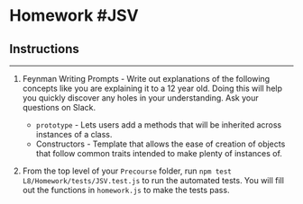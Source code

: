# Homework #JSV

## Instructions
---
1. Feynman Writing Prompts - Write out explanations of the following concepts like you are explaining it to a 12 year old.  Doing this will help you quickly discover any holes in your understanding.  Ask your questions on Slack.
		
	* `prototype` - Lets users add a methods that will be inherited across instances of a class.
	* Constructors - Template that allows the ease of creation of objects that follow common traits intended to make plenty of instances of.

2. From the top level of your `Precourse` folder, run `npm test L8/Homework/tests/JSV.test.js` to run the automated tests. You will fill out the functions in `homework.js` to make the tests pass.
